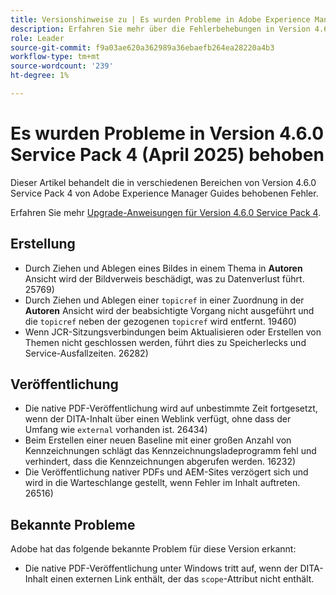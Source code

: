 ```yaml
---
title: Versionshinweise zu | Es wurden Probleme in Adobe Experience Manager Guides 4.6.0 Service Pack 4 behoben
description: Erfahren Sie mehr über die Fehlerbehebungen in Version 4.6.0 Service Pack 4 von Adobe Experience Manager Guides
role: Leader
source-git-commit: f9a03ae620a362989a36ebaefb264ea28220a4b3
workflow-type: tm+mt
source-wordcount: '239'
ht-degree: 1%

---
```


# Es wurden Probleme in Version 4.6.0 Service Pack 4 (April 2025) behoben


Dieser Artikel behandelt die in verschiedenen Bereichen von Version 4.6.0 Service Pack 4 von Adobe Experience Manager Guides behobenen Fehler.

Erfahren Sie mehr [Upgrade-Anweisungen für Version 4.6.0 Service Pack 4](upgrade-instructions-4-6-0-sp4.md).

## Erstellung

- Durch Ziehen und Ablegen eines Bildes in einem Thema in **Autoren** Ansicht wird der Bildverweis beschädigt, was zu Datenverlust führt. 25769)
- Durch Ziehen und Ablegen einer `topicref` in einer Zuordnung in der **Autoren** Ansicht wird der beabsichtigte Vorgang nicht ausgeführt und die `topicref` neben der gezogenen `topicref` wird entfernt. 19460)
- Wenn JCR-Sitzungsverbindungen beim Aktualisieren oder Erstellen von Themen nicht geschlossen werden, führt dies zu Speicherlecks und Service-Ausfallzeiten. 26282)

## Veröffentlichung

- Die native PDF-Veröffentlichung wird auf unbestimmte Zeit fortgesetzt, wenn der DITA-Inhalt über einen Weblink verfügt, ohne dass der Umfang wie `external` vorhanden ist. 26434)
- Beim Erstellen einer neuen Baseline mit einer großen Anzahl von Kennzeichnungen schlägt das Kennzeichnungsladeprogramm fehl und verhindert, dass die Kennzeichnungen abgerufen werden. 16232)
- Die Veröffentlichung nativer PDFs und AEM-Sites verzögert sich und wird in die Warteschlange gestellt, wenn Fehler im Inhalt auftreten. 26516)

## Bekannte Probleme

Adobe hat das folgende bekannte Problem für diese Version erkannt:

- Die native PDF-Veröffentlichung unter Windows tritt auf, wenn der DITA-Inhalt einen externen Link enthält, der das `scope`-Attribut nicht enthält.
